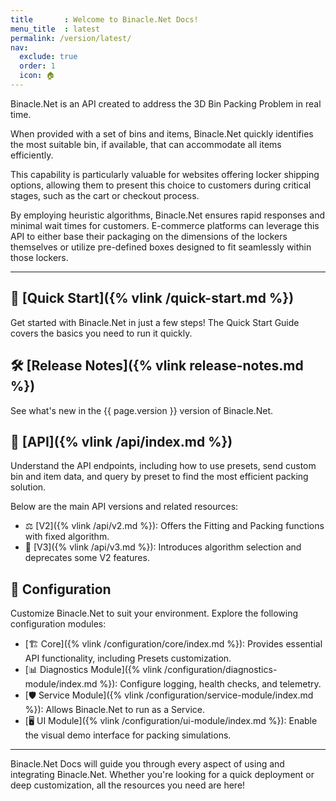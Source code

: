 ```yaml
---
title       : Welcome to Binacle.Net Docs!
menu_title  : latest
permalink: /version/latest/
nav:
  exclude: true
  order: 1
  icon: 🏠
---
```



Binacle.Net is an API created to address the 3D Bin Packing Problem in real time.

When provided with a set of bins and items, Binacle.Net quickly identifies the most suitable bin,
if available, that can accommodate all items efficiently. 

This capability is particularly valuable for websites offering locker shipping options, allowing them to present 
this choice to customers during critical stages, such as the cart or checkout process.

By employing heuristic algorithms, Binacle.Net ensures rapid responses and minimal wait times for customers. 
E-commerce platforms can leverage this API to either base their packaging on the dimensions of the lockers themselves 
or utilize pre-defined boxes designed to fit seamlessly within those lockers.

---

## 🚀 [Quick Start]({% vlink /quick-start.md %})
Get started with Binacle.Net in just a few steps! The Quick Start Guide covers the basics you need to run it quickly.

## 🛠️ [Release Notes]({% vlink release-notes.md %})
See what's new in the {{ page.version }} version of Binacle.Net.

## 📡 [API]({% vlink /api/index.md %})
Understand the API endpoints, including how to use presets, send custom bin and item data, and query by preset to
find the most efficient packing solution.

Below are the main API versions and related resources:
- ⚖️ [V2]({% vlink /api/v2.md %}): Offers the Fitting and Packing functions with fixed algorithm.
- 🧪 [V3]({% vlink /api/v3.md %}): Introduces algorithm selection and deprecates some V2 features.

## 🔧 Configuration
Customize Binacle.Net to suit your environment. Explore the following configuration modules:

- [🏗️ Core]({% vlink /configuration/core/index.md %}): Provides essential API functionality, including Presets customization.
- [📊 Diagnostics Module]({% vlink /configuration/diagnostics-module/index.md %}): Configure logging, health checks, and telemetry.
- [🛡️ Service Module]({% vlink /configuration/service-module/index.md %}): Allows Binacle.Net to run as a Service.
- [🖥️ UI Module]({% vlink /configuration/ui-module/index.md %}): Enable the visual demo interface for packing simulations.

---

Binacle.Net Docs will guide you through every aspect of using and integrating Binacle.Net.
Whether you're looking for a quick deployment or deep customization, all the resources you need are here!
